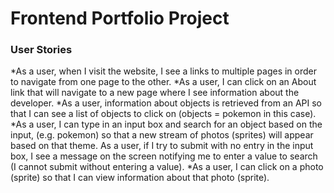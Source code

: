 # Frontend Portfolio Project


### User Stories

*As a user, when I visit the website, I see a links to multiple pages in order to navigate from one page to the other.
*As a user, I can click on an About link that will navigate to a new page where I see information about the developer.
*As a user, information about objects is retrieved from an API so that I can see a list of objects to click on (objects = pokemon in this case).
*As a user, I can type in an input box and search for an object based on the input, (e.g. pokemon) so that a new stream of photos (sprites) will appear based on that theme.
As a user, if I try to submit with no entry in the input box, I see a message on the screen notifying me to enter a value to search (I cannot submit without entering a value).
*As a user, I can click on a photo (sprite) so that I can view information about that photo (sprite).
